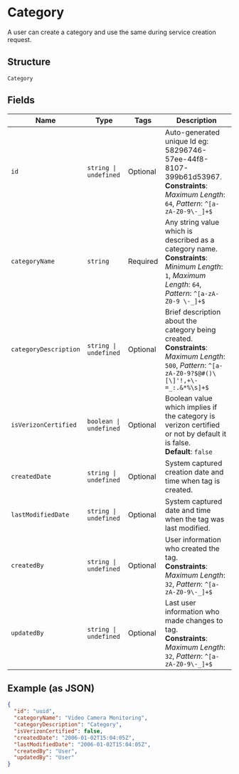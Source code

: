 
# Category

A user can create a category and use the same during service creation request.

## Structure

`Category`

## Fields

| Name | Type | Tags | Description |
|  --- | --- | --- | --- |
| `id` | `string \| undefined` | Optional | Auto-generated unique Id eg: 58296746-57ee-44f8-8107-399b61d53967.<br>**Constraints**: *Maximum Length*: `64`, *Pattern*: `^[a-zA-Z0-9\-_]+$` |
| `categoryName` | `string` | Required | Any string value which is described as a category name.<br>**Constraints**: *Minimum Length*: `1`, *Maximum Length*: `64`, *Pattern*: `^[a-zA-Z0-9 \-_]+$` |
| `categoryDescription` | `string \| undefined` | Optional | Brief description about the category being created.<br>**Constraints**: *Maximum Length*: `500`, *Pattern*: `^[a-zA-Z0-9?$@#()\[\]'!,+\-=_:.&*%\s]+$` |
| `isVerizonCertified` | `boolean \| undefined` | Optional | Boolean value which implies if the category is verizon certified or not by default it is false.<br>**Default**: `false` |
| `createdDate` | `string \| undefined` | Optional | System captured creation date and time when tag is created. |
| `lastModifiedDate` | `string \| undefined` | Optional | System captured date and time when the tag was last modified. |
| `createdBy` | `string \| undefined` | Optional | User information who created the tag.<br>**Constraints**: *Maximum Length*: `32`, *Pattern*: `^[a-zA-Z0-9\-_]+$` |
| `updatedBy` | `string \| undefined` | Optional | Last user information who made changes to tag.<br>**Constraints**: *Maximum Length*: `32`, *Pattern*: `^[a-zA-Z0-9\-_]+$` |

## Example (as JSON)

```json
{
  "id": "uuid",
  "categoryName": "Video Camera Monitoring",
  "categoryDescription": "Category",
  "isVerizonCertified": false,
  "createdDate": "2006-01-02T15:04:05Z",
  "lastModifiedDate": "2006-01-02T15:04:05Z",
  "createdBy": "User",
  "updatedBy": "User"
}
```

